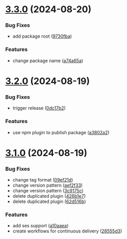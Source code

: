 # [3.3.0](https://github.com/MrAPPs-RSM/MrappsEmailNodeModule/compare/3.2.0...3.3.0) (2024-08-20)


### Bug Fixes

* add package root ([9730fba](https://github.com/MrAPPs-RSM/MrappsEmailNodeModule/commit/9730fbadf9b955ea3b7cfb012148b9c560b803d9))


### Features

* change package name ([a74a65a](https://github.com/MrAPPs-RSM/MrappsEmailNodeModule/commit/a74a65a2d76ea14af3c40ec7e14bc7ae026e1383))

# [3.2.0](https://github.com/MrAPPs-RSM/MrappsEmailNodeModule/compare/3.1.0...3.2.0) (2024-08-19)


### Bug Fixes

* trigger release ([0dc17b2](https://github.com/MrAPPs-RSM/MrappsEmailNodeModule/commit/0dc17b251802d5670fdcaf51688e6fd9f7fdacab))


### Features

* use npm plugin to publish package ([a3802a2](https://github.com/MrAPPs-RSM/MrappsEmailNodeModule/commit/a3802a243a8ed2ed67160fca90e86722979351d6))

# [3.1.0](https://github.com/MrAPPs-RSM/MrappsEmailNodeModule/compare/3.0.1...3.1.0) (2024-08-19)


### Bug Fixes

* change tag format ([09ef21d](https://github.com/MrAPPs-RSM/MrappsEmailNodeModule/commit/09ef21d9578dbfd063b9d6ec197b4eba68a47899))
* change version pattern ([aef2f33](https://github.com/MrAPPs-RSM/MrappsEmailNodeModule/commit/aef2f332f550fbfd6b81529e66c740fcc2e68443))
* change version pattern ([3c9175c](https://github.com/MrAPPs-RSM/MrappsEmailNodeModule/commit/3c9175c5379683167c6c025be9548c520e4c8aff))
* delete duplicated plugin ([426b1e7](https://github.com/MrAPPs-RSM/MrappsEmailNodeModule/commit/426b1e7f1f248728d0b368028a82a08cf4b0d65c))
* delete duplicated plugin ([62d516b](https://github.com/MrAPPs-RSM/MrappsEmailNodeModule/commit/62d516b044fd46c5807e600c576473afd01531e0))


### Features

* add ses support ([a10aaea](https://github.com/MrAPPs-RSM/MrappsEmailNodeModule/commit/a10aaeaaef8e7ebecb1ad4f7a0193547cf5802d7))
* create workflows for continuous delivery ([28555d3](https://github.com/MrAPPs-RSM/MrappsEmailNodeModule/commit/28555d31d7e18fed4911c72d371842b91ff12060))
